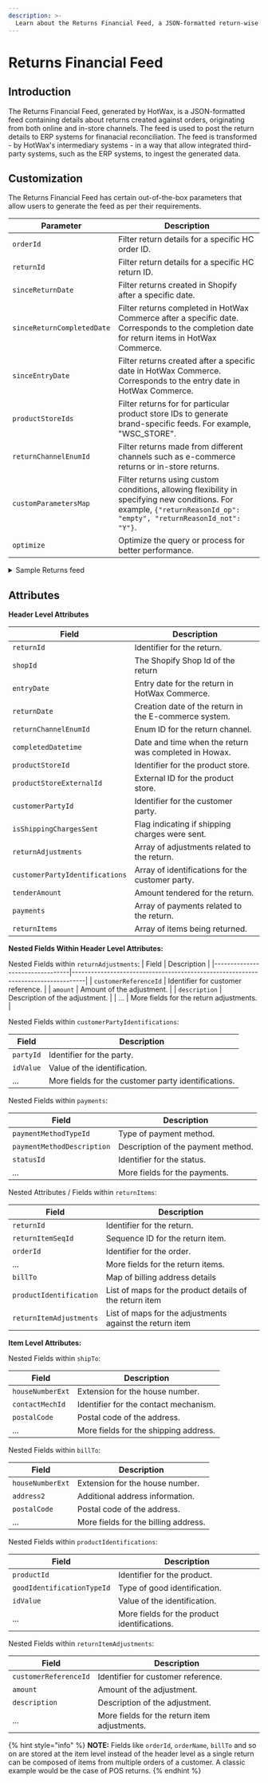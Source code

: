 ```yaml
---
description: >-
  Learn about the Returns Financial Feed, a JSON-formatted return-wise feed generated from HotWax Commerce (HC) OMS.
---
```


# Returns Financial Feed

## Introduction

The Returns Financial Feed, generated by HotWax, is a JSON-formatted feed containing details about returns created against orders, originating from both online and in-store channels. The feed is used to post the return details to ERP systems for finanacial reconciliation. The feed is transformed - by HotWax's intermediary systems - in a way that allow integrated third-party systems, such as the ERP systems, to ingest the generated data.

## Customization

The Returns Financial Feed has certain out-of-the-box parameters that allow users to generate the feed as per their requirements.

| **Parameter**           | **Description**                                                                                                                                                  |
|-------------------------|------------------------------------------------------------------------------------------------------------------------------------------------------------------|
| `orderId`               | Filter return details for a specific HC order ID.                                                                                                                 |
| `returnId`              | Filter return details for a specific HC return ID.                                                                                                                |
| `sinceReturnDate`       | Filter returns created in Shopify after a specific date.                                                                |
| `sinceReturnCompletedDate` | Filter returns completed in HotWax Commerce after a specific date. Corresponds to the completion date for return items in HotWax Commerce.              |
| `sinceEntryDate`        | Filter returns created after a specific date in HotWax Commerce. Corresponds to the entry date in HotWax Commerce.                                               |
| `productStoreIds`       | Filter returns for for particular product store IDs to generate brand-specific feeds. For example, "WSC_STORE".                                                                           |
| `returnChannelEnumId`   | Filter returns made from different channels such as e-commerce returns or in-store returns.                                                                  |
| `customParametersMap`   | Filter returns using custom conditions, allowing flexibility in specifying new conditions. For example, `{"returnReasonId_op": "empty", "returnReasonId_not": "Y"}`.        |
| `optimize`              | Optimize the query or process for better performance.                                                                                                           |


<details>

<summary> Sample Returns feed</summary>

```json
[
  {
    "returnId": "10821",
    "returnItemSeqId": null,
    "returnReasonId": null,
    "returnReasonNote": null,
    "shopId": "DEMO_STORE",
    "orderItemRequestedShipMethTypeId": null,
    "entryDate": "2024-09-23T14:01:16-05:00",
    "returnDate": "2024-09-20T12:17:33-05:00",
    "returnChannelEnumId": "ECOM_RTN_CHANNEL",
    "orderId": null,
    "orderItemSeqId": null,
    "returnItemAmountTotal": null,
    "statusId": null,
    "completedDatetime": "2024-09-23T13:41:36-05:00",
    "productStoreId": "WSC_STORE",
    "orderName": null,
    "productStoreExternalId": "7",
    "customerPartyId": "10371",
    "returnStatusId": "RETURN_COMPLETED",
    "returnTypeId": null,
    "isShippingChargesSent": "Y",
    "returnAdjustments": [],
    "customerPartyIdentifications": [
      {
        "partyIdentificationTypeId": "NETSUITE_CUSTOMER_ID",
        "lastUpdatedStamp": "2024-02-17T05:20:19-05:00",
        "partyId": "10371",
        "idValue": "8862402"
      },
      {
        "partyIdentificationTypeId": "SHOPIFY_CUST_ID",
        "idValue": "7856592781596",
        "partyId": "10371",
        "lastUpdatedStamp": "2024-02-17T04:50:07-05:00"
      }
    ],
    "tenderAmount": 179.68,
    "payments": [
      {
        "paymentMethodCode": null,
        "paymentMode": null,
        "amount": 179.68,
        "manualAuthCode": null,
        "orderId": "DEV12410",
        "applicationIdentifier": null,
        "manualRefNum": "7444160020764",
        "statusId": "PAYMENT_REFUNDED",
        "requestId": null,
        "paymentMethodTypeId": "EXT_SHOP_MANUAL",
        "createdDate": "2024-11-18T06:01:16-05:00",
        "paymentMethodDescription": "Manual",
        "returnId": "10821"
      }
    ],
    "returnItems": [
      {
        "returnId": "10821",
        "returnItemSeqId": "00101",
        "orderId": "DEV12410",
        "orderItemSeqId": "00102",
        "returnItemPrice": 79.5,
        "returnQuantity": 1,
        "returnReasonId": "STYLE",
        "productId": "10003",
        "returnReasonNote": null,
        "returnItemStatusId": "RETURN_COMPLETED",
        "orderItemRequestedShipMethTypeId": "STANDARD",
        "taxCode": "PC040100",
        "orderItemExternalId": "15300755063068",
        "orderName": "#HCDEV4364",
        "facilityExternalId": "94",
        "facilityId": "BROADWAY",
        "facilityTypeId": "RETAIL_STORE",
        "parentFacilityTypeId": "PHYSICAL_STORE",
        "productStoreExternalId": "7",
        "currencyUom": "USD",
        "customerPartyId": "10371",
        "shipToContactMechId": null,
        "returnDate": "2024-09-23T13:41:36-04:00",
        "returnExternalId": "5816353052",
        "returnTypeId": "RTN_REFUND",
        "receivedQuantity": null,
        "completedDatetime": "2024-11-18T06:01:16-05:00",
        "shipTo": null,
        "billTo": {
          "longitude": -79.38066,
          "houseNumberExt": null,
          "postalCodeGeoId": null,
          "stateProvinceGeoCode": "ON",
          "houseNumber": null,
          "postalCodeExt": null,
          "attnName": null,
          "countyGeoId": null,
          "cityGeoId": null,
          "postalCode": "L3V 1P5",
          "latitude": 44.606503,
          "stateProvinceGeoId": "ON",
          "contactMechId": "20656",
          "address2": null,
          "toName": "John Doe",
          "encodedAddressKey": null,
          "stateProvinceGeoName": "Ontario",
          "address1": "746 Atherley Road",
          "countryGeoCode": "CA",
          "countryGeoId": "CAN",
          "directions": null,
          "city": "Orillia",
          "municipalityGeoId": null,
          "countryGeoName": "Canada",
          "geoPointId": null
        },
        "productIdentifications": [
          {
            "fromDate": "2024-02-26T04:12:21-05:00",
            "lastUpdatedStamp": "2024-02-26T04:12:21-05:00",
            "idValue": "6104.42.00.10",
            "goodIdentificationTypeId": "HS_CODE",
            "productId": "10003",
            "thruDate": null
          },
          {
            "fromDate": "2024-01-08T11:20:16-05:00",
            "goodIdentificationTypeId": "NETSUITE_PRODUCT_ID",
            "idValue": "44509",
            "productId": "10003",
            "lastUpdatedStamp": "2024-08-13T01:37:02-04:00",
            "thruDate": null
          },
          {
            "lastUpdatedStamp": "2024-02-09T06:34:09-05:00",
            "goodIdentificationTypeId": "SHOPIFY_PROD_ID",
            "fromDate": "2024-01-08T06:53:02-05:00",
            "productId": "10003",
            "idValue": "47264706134300",
            "thruDate": null
          },
          {
            "lastUpdatedStamp": "2024-02-09T06:34:09-05:00",
            "idValue": "2120096-1DD-M",
            "fromDate": "2024-01-08T06:53:02-05:00",
            "productId": "10003",
            "goodIdentificationTypeId": "SHOPIFY_PROD_SKU",
            "thruDate": null
          },
          {
            "idValue": "2120096-1DD-M",
            "goodIdentificationTypeId": "SKU",
            "fromDate": "2024-01-08T06:53:02-05:00",
            "lastUpdatedStamp": "2024-02-09T06:34:09-05:00",
            "productId": "10003",
            "thruDate": null
          },
          {
            "lastUpdatedStamp": "2024-01-08T06:53:02-05:00",
            "idValue": "2120096-1DD-M",
            "fromDate": "2024-01-08T06:53:02-05:00",
            "goodIdentificationTypeId": "UPCA",
            "productId": "10003",
            "thruDate": null
          }
        ],
        "returnItemAdjustments": [
          {
            "customerReferenceId": null,
            "shipGroupSeqId": "_NA_",
            "correspondingProductId": null,
            "createdDate": "2024-09-23T08:41:26-04:00",
            "comments": "CANADA GST/TPS",
            "includeInShipping": null,
            "lastUpdatedStamp": "2024-11-18T06:01:16-05:00",
            "orderId": "DEV12410",
            "exemptAmount": null,
            "productPromoId": null,
            "taxAuthPartyId": null,
            "lastModifiedByUserLogin": null,
            "returnAdjustmentTypeId": "RET_SALES_TAX_ADJ",
            "description": "Return Sales Tax",
            "primaryGeoId": null,
            "taxAuthGeoId": null,
            "secondaryGeoId": null,
            "orderAdjustmentId": "15832",
            "returnId": "10821",
            "sourcePercentage": 0.05,
            "returnAdjustmentId": "10702",
            "returnItemSeqId": "00101",
            "createdByUserLogin": "hotwax.user",
            "lastModifiedDate": null,
            "sourceReferenceId": null,
            "productPromoRuleId": null,
            "productFeatureId": null,
            "taxAuthorityRateSeqId": null,
            "overrideGlAccountId": null,
            "includeInTax": null,
            "productPromoActionSeqId": null,
            "amount": 3.98,
            "returnTypeId": "RTN_REFUND"
          },
          {
            "customerReferenceId": null,
            "shipGroupSeqId": "_NA_",
            "correspondingProductId": null,
            "createdDate": "2024-09-23T08:41:26-04:00",
            "includeInShipping": null,
            "orderId": "DEV12410",
            "exemptAmount": null,
            "comments": "ONTARIO HST",
            "productPromoId": null,
            "taxAuthPartyId": null,
            "lastModifiedByUserLogin": null,
            "returnAdjustmentTypeId": "RET_SALES_TAX_ADJ",
            "description": "Return Sales Tax",
            "primaryGeoId": null,
            "taxAuthGeoId": null,
            "secondaryGeoId": null,
            "orderAdjustmentId": "15833",
            "returnId": "10821",
            "returnItemSeqId": "00101",
            "returnAdjustmentId": "10703",
            "sourcePercentage": 0.08,
            "amount": 6.36,
            "createdByUserLogin": "hotwax.user",
            "lastModifiedDate": null,
            "sourceReferenceId": null,
            "productPromoRuleId": null,
            "productFeatureId": null,
            "taxAuthorityRateSeqId": null,
            "overrideGlAccountId": null,
            "includeInTax": null,
            "productPromoActionSeqId": null,
            "lastUpdatedStamp": "2024-11-18T06:01:16-05:00",
            "returnTypeId": "RTN_REFUND"
          }
        ],
        "facilityGroupMembers": [
          {
            "facilityGroupId": "AUTO_SHIPPING_LABEL",
            "fromDate": "2024-10-05T07:58:20-04:00",
            "sequenceNum": null,
            "lastUpdatedStamp": "2024-10-05T07:58:24-04:00",
            "facilityId": "BROADWAY",
            "thruDate": null
          },
          {
            "lastUpdatedStamp": "2024-10-15T11:08:42-04:00",
            "fromDate": "2024-10-15T11:08:42-04:00",
            "sequenceNum": null,
            "facilityId": "BROADWAY",
            "facilityGroupId": "FAC_GRP",
            "thruDate": null
          },
          {
            "fromDate": "2024-08-26T03:30:47-04:00",
            "facilityGroupId": "ONLINE_FAC_GRP",
            "sequenceNum": null,
            "facilityId": "BROADWAY",
            "lastUpdatedStamp": "2024-08-26T03:30:47-04:00",
            "thruDate": null
          },
          {
            "facilityGroupId": "OMS_FULFILLMENT",
            "sequenceNum": null,
            "fromDate": "2024-01-08T04:11:40-05:00",
            "lastUpdatedStamp": "2024-01-08T04:11:40-05:00",
            "facilityId": "BROADWAY",
            "thruDate": null
          },
          {
            "facilityGroupId": "PICKUP",
            "sequenceNum": null,
            "lastUpdatedStamp": "2024-11-13T08:50:58-05:00",
            "facilityId": "BROADWAY",
            "fromDate": "2024-11-13T08:50:58-05:00",
            "thruDate": null
          },
          {
            "fromDate": "2024-06-27T10:42:13-04:00",
            "sequenceNum": null,
            "facilityGroupId": "PICKUP",
            "lastUpdatedStamp": "2024-06-27T10:42:13-04:00",
            "facilityId": "BROADWAY",
            "thruDate": null
          },
          {
            "facilityGroupId": "STORES_FAC_GRP",
            "lastUpdatedStamp": "2025-01-16T14:51:05-05:00",
            "sequenceNum": 5,
            "facilityId": "BROADWAY",
            "fromDate": "2025-01-16T14:51:05-05:00",
            "thruDate": null
          },
          {
            "sequenceNum": null,
            "lastUpdatedStamp": "2024-07-25T05:20:32-04:00",
            "facilityGroupId": "US_INVENTORY",
            "fromDate": "2024-07-25T05:20:32-04:00",
            "facilityId": "BROADWAY",
            "thruDate": null
          },
          {
            "lastUpdatedStamp": "2024-03-20T06:13:09-04:00",
            "sequenceNum": null,
            "fromDate": "2024-03-20T06:13:09-04:00",
            "facilityId": "BROADWAY",
            "facilityGroupId": "_NA_",
            "thruDate": null
          }
        ]
      },
      {
        "returnId": "10821",
        "returnItemSeqId": "00102",
        "orderId": "DEV12410",
        "orderItemSeqId": "00101",
        "returnItemPrice": 79.5,
        "returnQuantity": 1,
        "returnReasonId": "UNWANTED",
        "productId": "10004",
        "returnReasonNote": null,
        "returnItemStatusId": "RETURN_COMPLETED",
        "orderItemRequestedShipMethTypeId": "STANDARD",
        "taxCode": "PC040100",
        "orderItemExternalId": "15300755095836",
        "orderName": "#HCDEV4364",
        "facilityExternalId": "94",
        "facilityId": "BROADWAY",
        "facilityTypeId": "RETAIL_STORE",
        "parentFacilityTypeId": "PHYSICAL_STORE",
        "productStoreExternalId": "7",
        "currencyUom": "USD",
        "customerPartyId": "10371",
        "shipToContactMechId": null,
        "returnDate": "2024-09-23T13:41:36-04:00",
        "returnExternalId": "5816353052",
        "returnTypeId": "RTN_REFUND",
        "receivedQuantity": null,
        "completedDatetime": "2024-11-18T06:01:16-05:00",
        "shipTo": null,
        "billTo": {
          "longitude": -79.38066,
          "houseNumberExt": null,
          "postalCodeGeoId": null,
          "stateProvinceGeoCode": "ON",
          "houseNumber": null,
          "postalCodeExt": null,
          "attnName": null,
          "countyGeoId": null,
          "cityGeoId": null,
          "postalCode": "L3V 1P5",
          "latitude": 44.606503,
          "stateProvinceGeoId": "ON",
          "contactMechId": "20656",
          "address2": null,
          "toName": "John Doe",
          "encodedAddressKey": null,
          "stateProvinceGeoName": "Ontario",
          "address1": "746 Atherley Road",
          "countryGeoCode": "CA",
          "countryGeoId": "CAN",
          "directions": null,
          "city": "Orillia",
          "municipalityGeoId": null,
          "countryGeoName": "Canada",
          "geoPointId": null
        },
        "productIdentifications": [
          {
            "idValue": "6104.42.00.10",
            "goodIdentificationTypeId": "HS_CODE",
            "lastUpdatedStamp": "2024-02-26T04:12:21-05:00",
            "productId": "10004",
            "fromDate": "2024-02-26T04:12:21-05:00",
            "thruDate": null
          },
          {
            "idValue": "44508",
            "goodIdentificationTypeId": "NETSUITE_PRODUCT_ID",
            "lastUpdatedStamp": "2024-08-13T01:37:02-04:00",
            "productId": "10004",
            "fromDate": "2024-01-08T11:20:16-05:00",
            "thruDate": null
          },
          {
            "lastUpdatedStamp": "2024-02-12T01:54:01-05:00",
            "goodIdentificationTypeId": "SHOPIFY_PROD_ID",
            "productId": "10004",
            "idValue": "47264706101532",
            "fromDate": "2024-01-08T06:53:02-05:00",
            "thruDate": null
          },
          {
            "idValue": "2120096-1DD-L",
            "productId": "10004",
            "lastUpdatedStamp": "2024-02-12T01:54:01-05:00",
            "fromDate": "2024-01-08T06:53:02-05:00",
            "goodIdentificationTypeId": "SHOPIFY_PROD_SKU",
            "thruDate": null
          },
          {
            "idValue": "2120096-1DD-L",
            "goodIdentificationTypeId": "SKU",
            "productId": "10004",
            "lastUpdatedStamp": "2025-01-28T05:14:13-05:00",
            "fromDate": "2024-01-08T06:53:02-05:00",
            "thruDate": null
          },
          {
            "idValue": "2120096-1DD-L",
            "goodIdentificationTypeId": "SKU",
            "productId": "10004",
            "fromDate": "2024-01-08T06:53:02-05:00",
            "lastUpdatedStamp": "2024-02-12T01:54:01-05:00",
            "thruDate": null
          },
          {
            "idValue": "2120096-1DD-L",
            "productId": "10004",
            "goodIdentificationTypeId": "UPCA",
            "lastUpdatedStamp": "2025-01-28T05:14:13-05:00",
            "fromDate": "2024-01-08T06:53:02-05:00",
            "thruDate": null
          },
          {
            "idValue": "2120096-1DD-L",
            "lastUpdatedStamp": "2024-01-08T06:53:02-05:00",
            "productId": "10004",
            "goodIdentificationTypeId": "UPCA",
            "fromDate": "2024-01-08T06:53:02-05:00",
            "thruDate": null
          }
        ],
        "returnItemAdjustments": [
          {
            "customerReferenceId": null,
            "shipGroupSeqId": "_NA_",
            "correspondingProductId": null,
            "createdDate": "2024-09-23T08:41:26-04:00",
            "comments": "CANADA GST/TPS",
            "includeInShipping": null,
            "orderId": "DEV12410",
            "exemptAmount": null,
            "productPromoId": null,
            "taxAuthPartyId": null,
            "lastModifiedByUserLogin": null,
            "returnAdjustmentTypeId": "RET_SALES_TAX_ADJ",
            "description": "Return Sales Tax",
            "orderAdjustmentId": "15830",
            "primaryGeoId": null,
            "taxAuthGeoId": null,
            "secondaryGeoId": null,
            "returnId": "10821",
            "sourcePercentage": 0.05,
            "returnItemSeqId": "00102",
            "createdByUserLogin": "hotwax.user",
            "lastModifiedDate": null,
            "returnAdjustmentId": "10704",
            "sourceReferenceId": null,
            "productPromoRuleId": null,
            "productFeatureId": null,
            "taxAuthorityRateSeqId": null,
            "overrideGlAccountId": null,
            "lastUpdatedStamp": "2024-11-18T06:01:16-05:00",
            "includeInTax": null,
            "productPromoActionSeqId": null,
            "amount": 3.98,
            "returnTypeId": "RTN_REFUND"
          },
          {
            "customerReferenceId": null,
            "shipGroupSeqId": "_NA_",
            "correspondingProductId": null,
            "createdDate": "2024-09-23T08:41:26-04:00",
            "includeInShipping": null,
            "orderId": "DEV12410",
            "exemptAmount": null,
            "comments": "ONTARIO HST",
            "productPromoId": null,
            "taxAuthPartyId": null,
            "lastModifiedByUserLogin": null,
            "returnAdjustmentTypeId": "RET_SALES_TAX_ADJ",
            "description": "Return Sales Tax",
            "primaryGeoId": null,
            "taxAuthGeoId": null,
            "orderAdjustmentId": "15831",
            "secondaryGeoId": null,
            "returnId": "10821",
            "sourcePercentage": 0.08,
            "returnItemSeqId": "00102",
            "amount": 6.36,
            "createdByUserLogin": "hotwax.user",
            "lastUpdatedStamp": "2024-11-18T06:01:16-05:00",
            "lastModifiedDate": null,
            "sourceReferenceId": null,
            "returnAdjustmentId": "10705",
            "productPromoRuleId": null,
            "productFeatureId": null,
            "taxAuthorityRateSeqId": null,
            "overrideGlAccountId": null,
            "includeInTax": null,
            "productPromoActionSeqId": null,
            "returnTypeId": "RTN_REFUND"
          }
        ],
        "facilityGroupMembers": [
          {
            "facilityGroupId": "AUTO_SHIPPING_LABEL",
            "fromDate": "2024-10-05T07:58:20-04:00",
            "sequenceNum": null,
            "lastUpdatedStamp": "2024-10-05T07:58:24-04:00",
            "facilityId": "BROADWAY",
            "thruDate": null
          },
          {
            "lastUpdatedStamp": "2024-10-15T11:08:42-04:00",
            "fromDate": "2024-10-15T11:08:42-04:00",
            "sequenceNum": null,
            "facilityId": "BROADWAY",
            "facilityGroupId": "FAC_GRP",
            "thruDate": null
          },
          {
            "fromDate": "2024-08-26T03:30:47-04:00",
            "facilityGroupId": "ONLINE_FAC_GRP",
            "sequenceNum": null,
            "facilityId": "BROADWAY",
            "lastUpdatedStamp": "2024-08-26T03:30:47-04:00",
            "thruDate": null
          },
          {
            "facilityGroupId": "OMS_FULFILLMENT",
            "sequenceNum": null,
            "fromDate": "2024-01-08T04:11:40-05:00",
            "lastUpdatedStamp": "2024-01-08T04:11:40-05:00",
            "facilityId": "BROADWAY",
            "thruDate": null
          },
          {
            "facilityGroupId": "PICKUP",
            "sequenceNum": null,
            "lastUpdatedStamp": "2024-11-13T08:50:58-05:00",
            "facilityId": "BROADWAY",
            "fromDate": "2024-11-13T08:50:58-05:00",
            "thruDate": null
          },
          {
            "fromDate": "2024-06-27T10:42:13-04:00",
            "sequenceNum": null,
            "facilityGroupId": "PICKUP",
            "lastUpdatedStamp": "2024-06-27T10:42:13-04:00",
            "facilityId": "BROADWAY",
            "thruDate": null
          },
          {
            "facilityGroupId": "STORES_FAC_GRP",
            "lastUpdatedStamp": "2025-01-16T14:51:05-05:00",
            "sequenceNum": 5,
            "facilityId": "BROADWAY",
            "fromDate": "2025-01-16T14:51:05-05:00",
            "thruDate": null
          },
          {
            "sequenceNum": null,
            "lastUpdatedStamp": "2024-07-25T05:20:32-04:00",
            "facilityGroupId": "US_INVENTORY",
            "fromDate": "2024-07-25T05:20:32-04:00",
            "facilityId": "BROADWAY",
            "thruDate": null
          },
          {
            "lastUpdatedStamp": "2024-03-20T06:13:09-04:00",
            "sequenceNum": null,
            "fromDate": "2024-03-20T06:13:09-04:00",
            "facilityId": "BROADWAY",
            "facilityGroupId": "_NA_",
            "thruDate": null
          }
        ]
      }
    ]
  }
]
```

</details>

## Attributes

**Header Level Attributes**

| Field                           | Description                                                                      |
|---------------------------------|----------------------------------------------------------------------------------|
| `returnId`                      | Identifier for the return.                                                       |
|`shopId`                         | The Shopify Shop Id of the return |
| `entryDate`                     | Entry date for the return in HotWax Commerce.                                                    |
| `returnDate`                    | Creation date of the return in the E-commerce system.                                                              |
| `returnChannelEnumId`           | Enum ID for the return channel.                                                   |
| `completedDatetime`             | Date and time when the return was completed in Howax.                                     |
| `productStoreId`                | Identifier for the product store.                                                |
| `productStoreExternalId`        | External ID for the product store.                                               |
| `customerPartyId`               | Identifier for the customer party.                                               |
| `isShippingChargesSent`         | Flag indicating if shipping charges were sent.                                   |
| `returnAdjustments`             | Array of adjustments related to the return.                                      |
| `customerPartyIdentifications`  | Array of identifications for the customer party.                                 |
| `tenderAmount`                  | Amount tendered for the return.                                                  |
| `payments`                      | Array of payments related to the return.                                         |
| `returnItems`                   | Array of items being returned.                                                   |

**Nested Fields Within Header Level Attributes:**

Nested Fields within `returnAdjustments`:
| Field                           | Description                                                                      |
|---------------------------------|----------------------------------------------------------------------------------|
| `customerReferenceId`           | Identifier for customer reference.                                               |
| `amount`                        | Amount of the adjustment.                                                        |
| `description`                   | Description of the adjustment.                                                   |
| ...                             | More fields for the return adjustments.                                          |

Nested Fields within `customerPartyIdentifications`:

| Field                           | Description                                                                      |
|---------------------------------|----------------------------------------------------------------------------------|
| `partyId`                       | Identifier for the party.                                                         |
| `idValue`                       | Value of the identification.                                                     |
| ...                             | More fields for the customer party identifications.                               |

Nested Fields within `payments`:

| Field                           | Description                                                                      |
|---------------------------------|----------------------------------------------------------------------------------|
| `paymentMethodTypeId`           | Type of payment method.                                                           |
| `paymentMethodDescription`      | Description of the payment method.                                                |
| `statusId`                      | Identifier for the status.                                                        |
| ...                             | More fields for the payments.                                                     |

Nested Attributes / Fields within `returnItems`:

| Field                           | Description                                                                      |
|---------------------------------|----------------------------------------------------------------------------------|
| `returnId`                      | Identifier for the return.                                                         |
| `returnItemSeqId`               | Sequence ID for the return item.                                                   |
| `orderId`                       | Identifier for the order.                                                          |
| ...                             | More fields for the return items.                                                          |
|`billTo`                         | Map of billing address details     |
|`productIdentification`          | List of maps for the product details of the return item  |
|`returnItemAdjustments`          | List of maps for the adjustments against the return item|

**Item Level Attributes:**

Nested Fields within `shipTo`:

| Field                           | Description                                                                      |
|---------------------------------|----------------------------------------------------------------------------------|
| `houseNumberExt`                | Extension for the house number.                                                  |
| `contactMechId`                 | Identifier for the contact mechanism.                                            |
| `postalCode`                    | Postal code of the address.                                                       |
| ...                             | More fields for the shipping address.                                             |

Nested Fields within `billTo`:

| Field                           | Description                                                                      |
|---------------------------------|----------------------------------------------------------------------------------|
| `houseNumberExt`                | Extension for the house number.                                                  |
| `address2`                      | Additional address information.                                                  |
| `postalCode`                    | Postal code of the address.                                                       |
| ...                             | More fields for the billing address.                                             |

Nested Fields within `productIdentifications`:

| Field                           | Description                                                                      |
|---------------------------------|----------------------------------------------------------------------------------|
| `productId`                     | Identifier for the product.                                                       |
| `goodIdentificationTypeId`     | Type of good identification.                                                      |
| `idValue`                       | Value of the identification.                                                     |
| ...                             | More fields for the product identifications.                                      |

Nested Fields within `returnItemAdjustments`:

| Field                           | Description                                                                      |
|---------------------------------|----------------------------------------------------------------------------------|
| `customerReferenceId`           | Identifier for customer reference.                                               |
| `amount`                        | Amount of the adjustment.                                                        |
| `description`                   | Description of the adjustment.                                                   |
| ...                             | More fields for the return item adjustments.                                      |

{% hint style="info" %}
**NOTE:** Fields like `orderId`, `orderName`, `billTo` and so on are stored at the item level instead of the header level as a single return can be composed of items from multiple orders of a customer. A classic example would be the case of POS returns.
{% endhint %}
